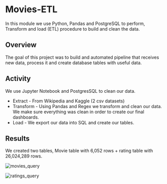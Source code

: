 # Movies-ETL

In this module we use Python, Pandas and PostgreSQL to perform, Transform and load (ETL) procedure to build and clean the data.

## Overview
The goal of this project was to build and automated pipeline that receives new data, process it and create database tables with useful data.

## Activity
We use Jupyter Notebook and PostgresSQL to clean our data.
- Extract - From Wikipedia and Kaggle (2 csv datasets)
- Transform - Using Pandas and Regex we transform and clean our data. We make sure everything was clean in order to create our final dashboards.
- Load - We export our data into SQL and create our tables.

## Results

We created two tables, Movie table with 6,052 rows + rating table with 26,024,289 rows.

![movies_query](Movies-ETL/movies_query.png)

![ratings_query](Movies-ETL/ratings_query.png)